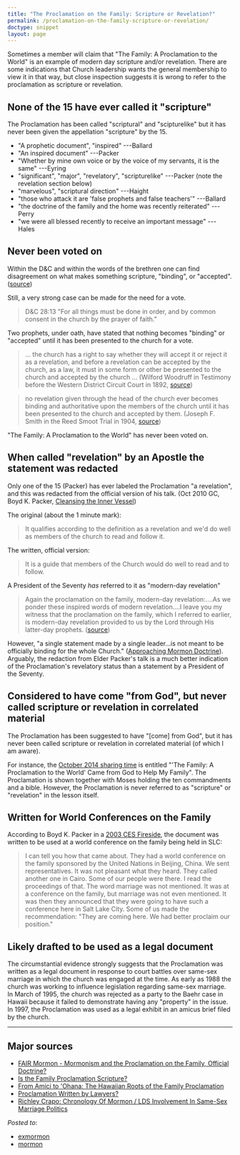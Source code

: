 ```yaml
---
title: "The Proclamation on the Family: Scripture or Revelation?"
permalink: /proclamation-on-the-family-scripture-or-revelation/
doctype: snippet
layout: page
---
```


Sometimes a member will claim that "The Family: A Proclamation to the World" is an example of modern day scripture and/or revelation.  There are some indications that Church leadership wants the general membership to view it in that way, but close inspection suggests it is wrong to refer to the proclamation as scripture or revelation.

## None of the 15 have ever called it "scripture"

The Proclamation has been called "scriptural" and "scipturelike" but it has never been given the appellation "scripture" by the 15.

* "A prophetic document", "inspired" ---Ballard
* "An inspired document" ---Packer
* "Whether by mine own voice or by the voice of my servants, it is the same" ---Eyring
* "significant", "major", "revelatory", "scripturelike" ---Packer (note the revelation section below)
* "marvelous", "scriptural direction" ---Haight
* "those who attack it are 'false prophets and false teachers'" ---Ballard
* "the doctrine of the family and the home was recently reiterated" ---Perry
* "we were all blessed recently to receive an important message" ---Hales

## Never been voted on

Within the D&C and within the words of the brethren one can find disagreement on what makes something scripture, "binding", or "accepted". ([source](https://dialoguejournal.com/wp-content/uploads/sbi/articles/Dialogue_V20N03_73.pdf))

Still, a very strong case can be made for the need for a vote.

> D&C 28:13 "For all things must be done in order, and by common consent in the church by the prayer of faith."

Two prophets, under oath, have stated that nothing becomes "binding" or "accepted" until it has been presented to the church for a vote.

> ... the church has a right to say whether they will accept it or reject it as a revelation, and before a revelation can be accepted by the church, as a law, it must in some form or other be presented to the church and accepted by the church ... (Wilford Woodruff in Testimony before the Western District Circuit Court in 1892, [source](https://dialoguejournal.com/wp-content/uploads/sbi/articles/Dialogue_V20N03_73.pdf))

> no revelation given through the head of the church ever becomes binding and authoritative upon the members of the church until it has been presented to the church and accepted by them. (Joseph F. Smith in the Reed Smoot Trial in 1904, [source](https://dialoguejournal.com/wp-content/uploads/sbi/articles/Dialogue_V20N03_73.pdf))

"The Family: A Proclamation to the World" has never been voted on.

## When called "revelation" by an Apostle the statement was redacted

Only one of the 15 (Packer) has ever labeled the Proclamation "a revelation", and this was redacted from the official version of his talk. (Oct 2010 GC, Boyd K. Packer, [Cleansing the Inner Vessel](https://www.lds.org/general-conference/2010/10/cleansing-the-inner-vessel?lang=eng))

The original (about the 1 minute mark):

> It qualifies according to the definition as a revelation and we'd do well as members of the church to read and follow it.

The written, official version:

> It is a guide that members of the Church would do well to read and to follow.

A President of the Seventy *has* referred to it as "modern-day revelation"

> Again the proclamation on the family, modern-day revelation:....As we ponder these inspired words of modern revelation....I leave you my witness that the proclamation on the family, which I referred to earlier, is modern-day revelation provided to us by the Lord through His latter-day prophets. ([source](https://www.lds.org/general-conference/1998/04/children-and-the-family?lang=eng))

However, "a single statement made by a single leader...is not meant to be officially binding for the whole Church." ([Approaching Mormon Doctrine](http://www.mormonnewsroom.org/article/approaching-mormon-doctrine)).  Arguably, the redaction from Elder Packer's talk is a much better indication of the Proclamation's revelatory status than a statement by a President of the Seventy.

## Considered to have come "from God", but never called scripture or revelation in correlated material

The Proclamation has been suggested to have "[come] from God", but it has never been called scripture or revelation in correlated material (of which I am aware).

For instance, the [October 2014 sharing time](https://www.lds.org/manual/2014-outline-for-sharing-time-families-are-forever/october-the-family-a-proclamation-to-the-world-came-from-god-to-help-my-family?lang=eng) is entitled "'The Family: A Proclamation to the World' Came from God to Help My Family".  The Proclamation is shown together with Moses holding the ten commandments and a bible.  However, the Proclamation is never referred to as "scripture" or "revelation" in the lesson itself.

## Written for World Conferences on the Family

According to Boyd K. Packer in a [2003 CES Fireside](https://speeches.byu.edu/talks/boyd-k-packer_instrument-mind-foundation-character/), the document was written to be used at a world conference on the family being held in SLC:

> I can tell you how that came about. They had a world conference on the family sponsored by the United Nations in Beijing, China. We sent representatives. It was not pleasant what they heard. They called another one in Cairo. Some of our people were there. I read the proceedings of that. The word marriage was not mentioned. It was at a conference on the family, but marriage was not even mentioned.  It was then they announced that they were going to have such a conference here in Salt Lake City. Some of us made the recommendation: "They are coming here. We had better proclaim our position."

## Likely drafted to be used as a legal document

The circumstantial evidence strongly suggests that the Proclamation was written as a legal document in response to court battles over same-sex marriage in which the church was engaged at the time.  As early as 1988 the church was working to influence legislation regarding same-sex marriage.  In March of 1995, the church was rejected as a party to the Baehr case in Hawaii because it failed to demonstrate having any "property" in the issue.  In 1997, the Proclamation was used as a legal exhibit in an amicus brief filed by the church.

---

## Major sources
* [FAIR Mormon - Mormonism and the Proclamation on the Family, Official Doctrine?](http://en.fairmormon.org/Mormonism_and_prophets/Mormonism_and_the_Proclamation_on_the_Family/Official_doctrine#cite_note-4)
* [Is the Family Proclamation Scripture?](http://rationalfaiths.com/is-the-family-proclamation-scripture/)
* [From Amici to 'Ohana: The Hawaiian Roots of the Family Proclamation](http://rationalfaiths.com/from-amici-to-ohana/)
* [Proclamation Written by Lawyers?](http://www.wheatandtares.org/15370/proclamation-written-by-lawyers/)
* [Richley Crapo: Chronology Of Mormon / LDS Involvement In Same-Sex Marriage Politics](http://www.mormonsocialscience.org/2008/01/04/richley-crapo-chronology-of-mormon-lds-involvement-in-same-sex-marriage-politics/)

*Posted to*:

* [exmormon](https://www.reddit.com/r/exmormon/comments/4c41ax/why_the_family_proclamation_should_not_be_called/)
* [mormon](https://www.reddit.com/r/mormon/comments/4c41n1/why_the_family_proclamation_should_not_be_called/)

